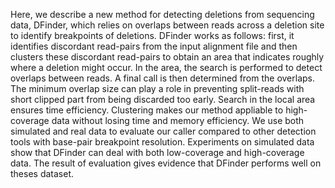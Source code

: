 Here, we describe a new method for detecting deletions from
sequencing data, DFinder, which relies on overlaps between reads
across a deletion site to identify breakpoints of deletions. DFinder
works as follows: first, it identifies discordant read-pairs from the
input alignment file and then clusters these discordant read-pairs
to obtain an area that indicates roughly where a deletion might
occur. In the area, the search is performed to detect overlaps
between reads. A final call is then determined from the overlaps.
The minimum overlap size can play a role in preventing split-reads
with short clipped part from being discarded too early. Search in
the local area ensures time efficiency. Clustering makes our method
appliable to high-coverage data without losing time and memory
efficiency. We use both simulated and real data to evaluate our
caller compared to other detection tools with base-pair breakpoint
resolution. Experiments on simulated data show that DFinder can
deal with both low-coverage and high-coverage data. The result
of evaluation gives evidence that DFinder performs well on theses
dataset.
